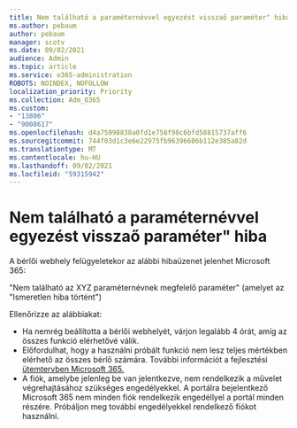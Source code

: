 ```yaml
---
title: Nem található a paraméternévvel egyezést visszaő paraméter" hiba
ms.author: pebaum
author: pebaum
manager: scotv
ms.date: 09/02/2021
audience: Admin
ms.topic: article
ms.service: o365-administration
ROBOTS: NOINDEX, NOFOLLOW
localization_priority: Priority
ms.collection: Adm_O365
ms.custom:
- "13806"
- "9008617"
ms.openlocfilehash: d4a75998838a0fd1e758f98c6bfd58815737aff6
ms.sourcegitcommit: 744f03d1c3e6e22975fb96396686b112e385a82d
ms.translationtype: MT
ms.contentlocale: hu-HU
ms.lasthandoff: 09/02/2021
ms.locfileid: "59315942"
---
```

# <a name="getting-a-parameter-cannot-be-found-that-matches-parameter-name-error"></a>Nem található a paraméternévvel egyezést visszaő paraméter" hiba

A bérlői webhely felügyeletekor az alábbi hibaüzenet jelenhet Microsoft 365:

"Nem található az XYZ paraméternévnek megfelelő paraméter" (amelyet az "Ismeretlen hiba történt")

Ellenőrizze az alábbiakat:

- Ha nemrég beállította a bérlői webhelyét, várjon legalább 4 órát, amíg az összes funkció elérhetővé válik.
- Előfordulhat, hogy a használni próbált funkció nem lesz teljes mértékben elérhető az összes bérlő számára. További információt a fejlesztési [ütemtervben Microsoft 365.](https://www.microsoft.com/microsoft-365/roadmap)
- A fiók, amelybe jelenleg be van jelentkezve, nem rendelkezik a művelet végrehajtásához szükséges engedélyekkel. A portálra bejelentkező Microsoft 365 nem minden fiók rendelkezik engedéllyel a portál minden részére. Próbáljon meg további engedélyekkel rendelkező fiókot használni.

